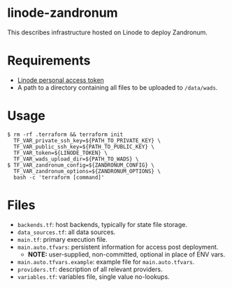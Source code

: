 # linode-zandronum

This describes infrastructure hosted on Linode to deploy Zandronum.

# Requirements

* [Linode personal access token](https://cloud.linode.com/profile/tokens)
* A path to a directory containing all files to be uploaded to `/data/wads`.

# Usage

``` code
$ rm -rf .terraform && terraform init
  TF_VAR_private_ssh_key=${PATH_TO_PRIVATE_KEY} \
  TF_VAR_public_ssh_key=${PATH_TO_PUBLIC_KEY} \
  TF_VAR_token=${LINODE_TOKEN} \
  TF_VAR_wads_upload_dir=${PATH_TO_WADS} \
$ TF_VAR_zandronum_config=${ZANDRONUM_CONFIG} \
  TF_VAR_zandronum_options=${ZANDRONUM_OPTIONS} \
  bash -c 'terraform [command]'
```

# Files

* `backends.tf`: host backends, typically for state file storage.
* `data_sources.tf`: all data sources.
* `main.tf`: primary execution file.
* `main.auto.tfvars`: persistent information for access post deployment.
  * __NOTE:__ user-supplied, non-committed, optional in place of ENV vars.
* `main.auto.tfvars.example`: example file for `main.auto.tfvars`.
* `providers.tf`: description of all relevant providers.
* `variables.tf`: variables file, single value no-lookups.
